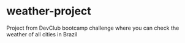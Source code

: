# weather-project
 Project from DevClub bootcamp challenge where you can check the weather of all cities in Brazil
